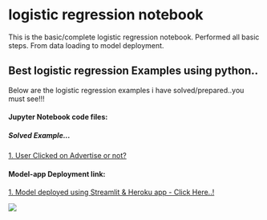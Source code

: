 # logistic regression notebook
 This is the basic/complete logistic regression notebook. Performed all basic steps. From data loading to model deployment.

## Best logistic regression Examples using python..

Below are the logistic regression examples i have solved/prepared..you must see!!!

#### Jupyter Notebook code files:

##### Solved Example...
<a href="https://github.com/ShrikantUppin/2_logistic-regression-notebook/blob/main/clicked%20on%20Ad%20.ipynb/" target="_blank">1. User Clicked on Advertise or not?</a>

#### Model-app Deployment link:
<a href="https://clicked-on-ad-logistic-regress.herokuapp.com/" target="_blank">1. Model deployed using Streamlit & Heroku app - Click Here..! </a>


![](https://github.com/ShrikantUppin/Logistic-Regression-Complete-Notebook/blob/main/streamlit.png?raw=true&&target="_blank")

